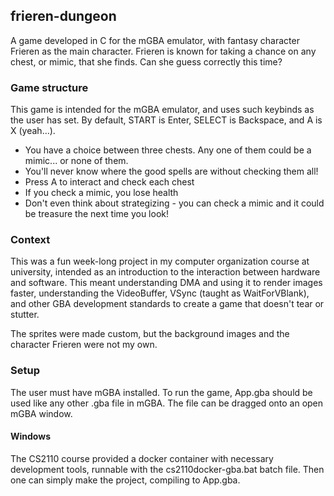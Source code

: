 ## frieren-dungeon

A game developed in C for the mGBA emulator, with fantasy character Frieren as the main character.
Frieren is known for taking a chance on any chest, or mimic, that she finds. Can she guess correctly this time?

### Game structure

This game is intended for the mGBA emulator, and uses such keybinds as the user has set.
By default, START is Enter, SELECT is Backspace, and A is X (yeah...).
+ You have a choice between three chests. Any one of them could be a mimic... or none of them.
+ You'll never know where the good spells are without checking them all!
+ Press A to interact and check each chest
+ If you check a mimic, you lose health
+ Don't even think about strategizing - you can check a mimic and it could be treasure the next time you look!

### Context

This was a fun week-long project in my computer organization course at university, intended as an introduction to
the interaction between hardware and software. This meant understanding DMA and using it to render images faster,
understanding the VideoBuffer, VSync (taught as WaitForVBlank), and other GBA development standards to create a game that
doesn't tear or stutter.

The sprites were made custom, but the background images and the character Frieren were not my own.

### Setup

The user must have mGBA installed.
To run the game, App.gba should be used like any other .gba file in mGBA.
The file can be dragged onto an open mGBA window. 

#### Windows

The CS2110 course provided a docker container with necessary development tools,
runnable with the cs2110docker-gba.bat batch file. Then one can simply make the project,
compiling to App.gba.

